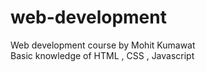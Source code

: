 # web-development
Web development course by Mohit Kumawat
<br>
Basic knowledge of HTML , CSS , Javascript
